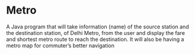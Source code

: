 # Metro
A Java program that will take information (name) of the source station and the destination station,
of Delhi Metro, from the user and display the fare and shortest metro route to reach the destination. It will also be
having a metro map for commuter’s better navigation
